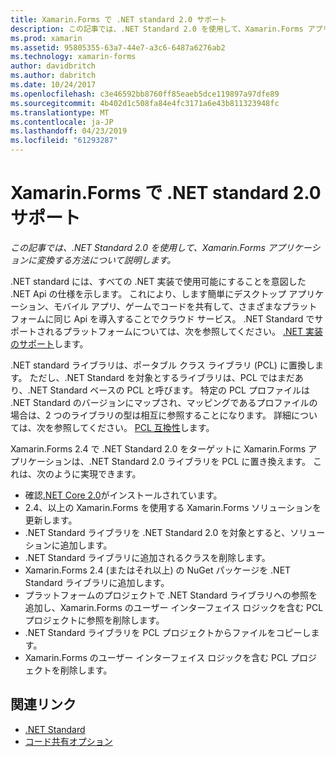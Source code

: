 ```yaml
---
title: Xamarin.Forms で .NET standard 2.0 サポート
description: この記事では、.NET Standard 2.0 を使用して、Xamarin.Forms アプリケーションに変換する方法について説明します。 .NET standard には、すべての .NET 実装で使用可能にすることを意図した .NET Api の仕様を示します。
ms.prod: xamarin
ms.assetid: 95805355-63a7-44e7-a3c6-6487a6276ab2
ms.technology: xamarin-forms
author: davidbritch
ms.author: dabritch
ms.date: 10/24/2017
ms.openlocfilehash: c3e46592bb8760ff85eaeb5dce119897a97dfe89
ms.sourcegitcommit: 4b402d1c508fa84e4fc3171a6e43b811323948fc
ms.translationtype: MT
ms.contentlocale: ja-JP
ms.lasthandoff: 04/23/2019
ms.locfileid: "61293287"
---
```

# <a name="net-standard-20-support-in-xamarinforms"></a>Xamarin.Forms で .NET standard 2.0 サポート

_この記事では、.NET Standard 2.0 を使用して、Xamarin.Forms アプリケーションに変換する方法について説明します。_

.NET standard には、すべての .NET 実装で使用可能にすることを意図した .NET Api の仕様を示します。 これにより、します簡単にデスクトップ アプリケーション、モバイル アプリ、ゲームでコードを共有して、さまざまなプラットフォームに同じ Api を導入することでクラウド サービス。 .NET Standard でサポートされるプラットフォームについては、次を参照してください。 [.NET 実装のサポート](/dotnet/standard/net-standard#net-implementation-support)します。

.NET standard ライブラリは、ポータブル クラス ライブラリ (PCL) に置換します。 ただし、.NET Standard を対象とするライブラリは、PCL ではまだあり、.NET Standard ベースの PCL と呼びます。 特定の PCL プロファイルは .NET Standard のバージョンにマップされ、マッピングであるプロファイルの場合は、2 つのライブラリの型は相互に参照することになります。 詳細については、次を参照してください。 [PCL 互換性](/dotnet/standard/net-standard#pcl-compatibility)します。

Xamarin.Forms 2.4 で .NET Standard 2.0 をターゲットに Xamarin.Forms アプリケーションは、.NET Standard 2.0 ライブラリを PCL に置き換えます。 これは、次のように実現できます。

- 確認[.NET Core 2.0](https://www.microsoft.com/net/download/core)がインストールされています。
- 2.4、以上の Xamarin.Forms を使用する Xamarin.Forms ソリューションを更新します。
- .NET Standard ライブラリを .NET Standard 2.0 を対象とすると、ソリューションに追加します。
- .NET Standard ライブラリに追加されるクラスを削除します。
- Xamarin.Forms 2.4 (またはそれ以上) の NuGet パッケージを .NET Standard ライブラリに追加します。
- プラットフォームのプロジェクトで .NET Standard ライブラリへの参照を追加し、Xamarin.Forms のユーザー インターフェイス ロジックを含む PCL プロジェクトに参照を削除します。
- .NET Standard ライブラリを PCL プロジェクトからファイルをコピーします。
- Xamarin.Forms のユーザー インターフェイス ロジックを含む PCL プロジェクトを削除します。


## <a name="related-links"></a>関連リンク

- [.NET Standard](~/cross-platform/app-fundamentals/net-standard.md)
- [コード共有オプション](~/cross-platform/app-fundamentals/code-sharing.md)
